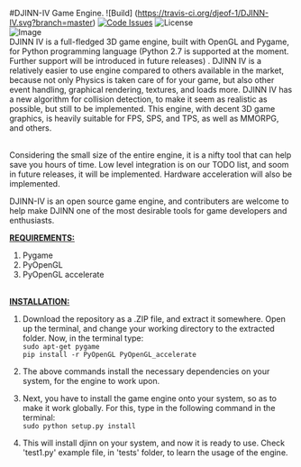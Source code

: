 #DJINN-IV Game Engine. 
![Build] (https://travis-ci.org/djeof-1/DJINN-IV.svg?branch=master)
[![Code Issues](https://www.quantifiedcode.com/api/v1/project/ce4e118f40f94c3f81a26ba3204cea61/badge.svg)](https://www.quantifiedcode.com/app/project/ce4e118f40f94c3f81a26ba3204cea61)
![License](https://poser.pugx.org/pugx/badge-poser/license?format=plastic%22%3E)
<br />
![Image](https://avatars1.githubusercontent.com/u/13732949?v=3&u=9e161249d86f665b78a1da2194ac28258f086e70&s=140)
<br />
DJINN IV is a full-fledged 3D game engine, built with OpenGL and Pygame, for Python programming language (Python 2.7 is supported at the moment. Further support will be introduced in future releases) . DJINN IV is a relatively easier to use engine compared to others available in the market, because not only Physics is taken care of for your game, but also other event handling, graphical rendering, textures, and loads more. DJINN IV has a new algorithm for collision detection, to make it seem as realistic as possible, but still to be implemented. This engine, with decent 3D game graphics, is heavily suitable for FPS, SPS, and TPS, as well as MMORPG, and others.

<br />
Considering the small size of the entire engine, it is a nifty tool that can help save you hours of time. Low level integration is on our TODO list, and soom in future releases, it will be implemented. Hardware acceleration will also be implemented. 

  DJINN-IV is an open source game engine, and contributers are welcome to help make DJINN one of the most desirable tools for game developers and enthusiasts.
  
<b><u>REQUIREMENTS:</u></b>

1) Pygame <br />
2) PyOpenGL <br />
3) PyOpenGL accelerate
  
<br />
<b><u>INSTALLATION:</u></b>
<br />

1) Download the repository as a .ZIP file, and extract it somewhere. Open up the terminal, and change your working directory to the extracted folder. Now, in the terminal type: <br />`sudo apt-get pygame`<br/>`pip install -r PyOpenGL PyOpenGL_accelerate` <br />

2) The above commands install the necessary dependencies on your system, for the engine to work upon. <br />

3) Next, you have to install the game engine onto your system, so as to make it work globally. For this, type in the following command in the terminal: <br />
`sudo python setup.py install`<br />

4) This will install djinn on your system, and now it is ready to use. Check 'test1.py' example file, in 'tests' folder, to learn the usage of the engine.

